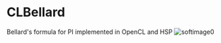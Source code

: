 # CLBellard
 Bellard's formula for PI implemented in OpenCL and HSP
![softimage0](https://user-images.githubusercontent.com/44022497/76437541-0b8eb900-63fd-11ea-8e9c-eac567151c77.png)
# 
